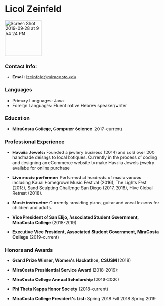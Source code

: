 # Licol Zeinfeld

<img width="118" alt="Screen Shot 2019-09-28 at 9 54 24 PM" src="https://user-images.githubusercontent.com/54374834/65826475-935f7d00-e23a-11e9-821f-5dc3dea6abc0.png">


### Contact Info: 

- **Email:** lzeinfeld@miracosta.edu

### Languages

- Primary Languages: Java
- Foreign Languages: Fluent native Hebrew speaker/writer

### Education

- **MiraCosta College, Computer Science** (2017-current)

### Professional Experience

- **Havaiia Jewels:**
Founded a jewlery business (2014) and sold over 200 handmade deisngs to local botiques. Currently in the process of coding and designing an eCommerce website to make Havaiia Jewels jewelry availabe for online purchase.

- **Live music performer:** Performed at hundreds of music venues including Kauai Homegrown Music Festival (2016), The Lights Fest (2018), Sand Sculpting Challenge San Diego (2017, 2018), Hive Global Retreat (2018).

- **Music instructor:** Currently providing piano, guitar and vocal lessons for children and adults.

- **Vice President of San Elijo, Associated Student Government, MiraCosta College** (2018-2019)

- **Executive Vice President, Associated Student Government, MiraCosta College** (2019-current)


### Honors and Awards

- **Grand Prize Winner, Women's Hackathon, CSUSM** (2018)
 
- **MiraCosta Presidential Service Award** (2018-2019): 

- **MiraCosta College Annual Scholarship** (2019-2020)

- **Phi Theta Kappa Honor Society** (2018-current)

-  **MiraCosta College President's List:**
Spring 2018
Fall 2018
Spring 2019



